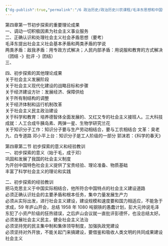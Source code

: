 ```yaml
---
{"dg-publish":true,"permalink":"/6 政治历史/政治历史川农课程/毛泽东思想和中国特色社会主义理论体系概论/20201028第四章第一节/","title":"20201028第四章第一节"}
---
```



第四章第一节初步探索的重要理论成果  
一、调动一切积极因素为社会主义事业服务  
二、正确认识和处理社会主义社会矛盾思想（要考）  
毛泽东提出社会主义社会基本矛盾和两类矛盾的学说  
两类矛盾：敌我矛盾：用专政方式解决；人民内部矛盾：用说服和教育的方式解决（团结 -》批评 -》团结）  
三、

四、初步探索的其他理论成果  
关于社会主义发展阶段  
关于社会主义现代化建设的战略目标和步骤  
关于经济建设方针：发展经济、保障供给  
关于所有制结构的调整  
关于经济体制和运行机制改革  
关于社会主义民主政治建设  
关于科学和教育：培养德智体全面发展的、又红又专的社会主义接班人。三大科技成就：人工合成牛胰岛素、两弹一星、生物学研究兰花  
关于知识分子工作：知识分子要与生产劳动相结合，要与工农相结合 文革：臭老九、白专道路 邓小平上台：知识分子是工人阶级的一部分 郭沫若：《科学的春天》

第四章第二节 初步探索的意义和经验教训  
一、初步探索的意义（始于毛，成于邓）  
巩固和发展了我国的社会主义制度  
为开创中国特色社会主义提供了宝贵经验、理论准备、物质基础  
丰富了科学社会主义的理论和实践

二、初步探索的经验教训  
把马克思主义于中国实际相结合，他所符合中国特点的社会主义建设道路  
必须正确认识社会的主要矛盾和根本任务，集中力量发展生产力  
必须从实际出发，进行社会主义建设，建设规模和速度要和国力相适应，不能急于求成，59 年庐山开会，总结 1958 年 1080 吨钢铁的愚蠢计划，彭大元帅说毛泽东犯了小资产阶级的狂热错误，之后庐山会议就一直批评彭德怀，也没总结太好。  
必须发展社会主义民主，健全社会主义法治  
必须坚持党的民主集中制和集体领导制度，加强执政党建设  
必须坚持对外开放，不能关起门来搞建设，要借鉴和吸收人类文明的共同成果建设社会主义